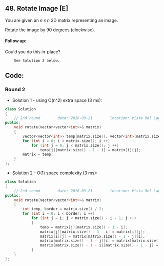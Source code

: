 ## 48. Rotate Image [E]
You are given an *n x n* 2D matrix representing an image.

Rotate the image by 90 degrees (clockwise).

#### Follow up:
Could you do this in-place?
```
    See Solution 2 below.
```

## Code:
### Round 2
- Solution 1 - using O(n^2) extra space (3 ms):
```c++
class Solution 
{
    // 2nd round        date: 2016-09-21        location: Vista Del Lago III Apartments
public:
    void rotate(vector<vector<int>>& matrix) 
    {
        vector<vector<int>> temp(matrix.size(), vector<int>(matrix.size(), 0));
        for (int i = 0; i < matrix.size(); i ++)
            for (int j = 0; j < matrix.size(); j ++)
                temp[j][matrix.size() - 1 - i] = matrix[i][j];
        matrix = temp;
    }
};
```

- Solution 2 - O(1) space complexity (3 ms):
```c++
class Solution 
{
    // 2nd round        date: 2016-09-21        location: Vista Del Lago III Apartments
public:
    void rotate(vector<vector<int>>& matrix) 
    {
        int temp, border = matrix.size() / 2;
        for (int i = 0; i < border; i ++)
            for (int j = i; j < matrix.size() - i - 1; j ++)
            {
                temp = matrix[j][matrix.size() - 1 - i];
                matrix[j][matrix.size() - 1 - i] = matrix[i][j];
                matrix[i][j] = matrix[matrix.size() - 1 - j][i];
                matrix[matrix.size() - 1 - j][i] = matrix[matrix.size() - 1 - i][matrix.size() - 1 - j];
                matrix[matrix.size() - 1 - i][matrix.size() - 1 - j] = temp;
            }
    }
};
```
